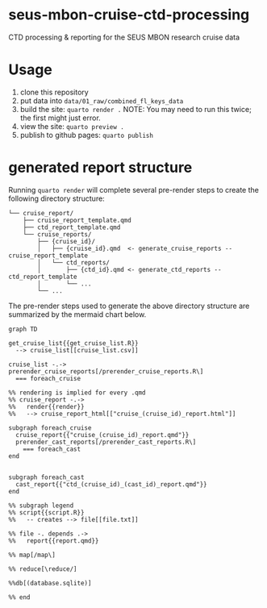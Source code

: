 # seus-mbon-cruise-ctd-processing
CTD processing &amp; reporting for the SEUS MBON research cruise data

# Usage 
1. clone this repository
2. put data into `data/01_raw/combined_fl_keys_data`
3. build the site: `quarto render .` NOTE: You may need to run this twice; the first might just error.
4. view the site: `quarto preview .`
5. publish to github pages: `quarto publish`

# generated report structure
Running `quarto render` will complete several pre-render steps to create the following directory structure:

```tree
└── cruise_report/
    ├── cruise_report_template.qmd
    ├── ctd_report_template.qmd
    └── cruise_reports/
        ├── {cruise_id}/
        │   ├── {cruise_id}.qmd  <- generate_cruise_reports --  cruise_report_template
        │   └── ctd_reports/  
        │       ├── {ctd_id}.qmd <- generate_ctd_reports -- ctd_report_template
        │       └── ...
        └── ... 

```

The pre-render steps used to generate the above directory structure  are summarized by  the mermaid chart below.

```mermaid
graph TD

get_cruise_list{{get_cruise_list.R}}
  --> cruise_list[[cruise_list.csv]]

cruise_list -.->
prerender_cruise_reports[/prerender_cruise_reports.R\]
  === foreach_cruise 

%% rendering is implied for every .qmd
%% cruise_report -.->
%%   render{{render}}
%%   --> cruise_report_html[["cruise_(cruise_id)_report.html"]]

subgraph foreach_cruise
  cruise_report{{"cruise_(cruise_id)_report.qmd"}}
  prerender_cast_reports[/prerender_cast_reports.R\]
    === foreach_cast
end


subgraph foreach_cast
  cast_report{{"ctd_(cruise_id)_(cast_id)_report.qmd"}}
end

%% subgraph legend
%% script{{script.R}} 
%%   -- creates --> file[[file.txt]]

%% file -. depends .->
%%   report{{report.qmd}}

%% map[/map\]

%% reduce[\reduce/]

%%db[(database.sqlite)]

%% end
```